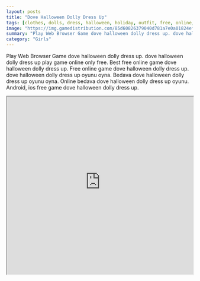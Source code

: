 ```yaml
---
layout: posts
title: "Dove Halloween Dolly Dress Up"
tags: [clothes, dolls, dress, halloween, holiday, outfit, free, online, games, oyna, game, free, games, play, play, games]
image: "https://img.gamedistribution.com/85d60826379040d781a7e0a01824ef09.jpg"
summary: "Play Web Browser Game dove halloween dolly dress up. dove halloween dolly dress up play game online only free. Best free online game dove halloween dolly dress up. Free online game dove halloween dolly dress up. dove halloween dolly dress up oyunu oyna. Bedava dove halloween dolly dress up oyunu oyna. Online bedava dove halloween dolly dress up oyunu. Android, ios free game dove halloween dolly dress up."
category: "Girls"
---
```


Play Web Browser Game dove halloween dolly dress up. dove halloween dolly dress up play game online only free. Best free online game dove halloween dolly dress up. Free online game dove halloween dolly dress up. dove halloween dolly dress up oyunu oyna. Bedava dove halloween dolly dress up oyunu oyna. Online bedava dove halloween dolly dress up oyunu. Android, ios free game dove halloween dolly dress up.

<iframe width="100%" height="480px;" src="https://flash.gamedistribution.com?game=85d60826379040d781a7e0a01824ef09"></iframe>
